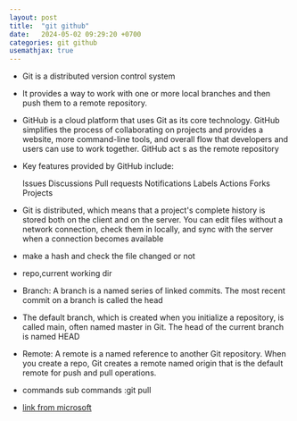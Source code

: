 ```yaml
---
layout: post
title:  "git github"
date:   2024-05-02 09:29:20 +0700
categories: git github
usemathjax: true
---
```

- Git is a distributed version control system
- It provides a way to work with one or more local branches and then push them to a remote repository.
- GitHub is a cloud platform that uses Git as its core technology. GitHub simplifies the process of collaborating on projects and provides a website, more command-line tools, and overall flow that developers and users can use to work together. GitHub act s as the remote repository
- Key features provided by GitHub include:


    Issues
    Discussions
    Pull requests
    Notifications
    Labels
    Actions
    Forks
    Projects

- Git is distributed, which means that a project's complete history is stored both on the client and on the server. You can edit files without a network connection, check them in locally, and sync with the server when a connection becomes available
- make a hash and check the file changed or not
- repo,current working dir
- Branch: A branch is a named series of linked commits. The most recent commit on a branch is called the head
-  The default branch, which is created when you initialize a repository, is called main, often named master in Git. The head of the current branch is named HEAD
- Remote: A remote is a named reference to another Git repository. When you create a repo, Git creates a remote named origin that is the default remote for push and pull operations.
- commands sub commands :git pull
- [link from microsoft](https://learn.microsoft.com/en-us/training/modules/intro-to-git/1-what-is-vc)
